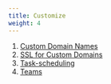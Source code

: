 ```yaml
---
title: Customize
weight: 4
---
```


1. [Custom Domain Names](/customize/custom-domain-names)
2. [SSL for Custom Domains](/customize/ssl)
3. [Task-scheduling](/customize/task-scheduling)
4. [Teams](/customize/teams)
